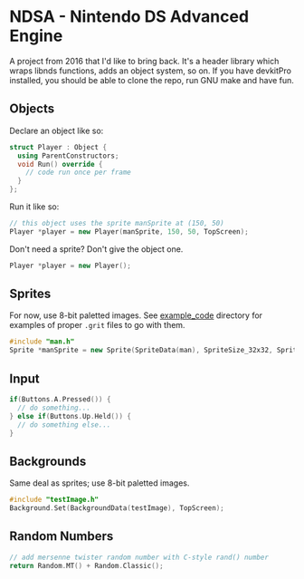 # NDSA - Nintendo DS Advanced Engine
A project from 2016 that I'd like to bring back. It's a header library which wraps libnds functions, adds an object system, so on. If you have devkitPro installed, you should be able to clone the repo, run GNU make and have fun.

## Objects
Declare an object like so:
```c++
struct Player : Object {
  using ParentConstructors;
  void Run() override {
    // code run once per frame
  }
};
```
Run it like so:
```c++
// this object uses the sprite manSprite at (150, 50)
Player *player = new Player(manSprite, 150, 50, TopScreen);
```
Don't need a sprite? Don't give the object one.
```c++
Player *player = new Player();
```

## Sprites
For now, use 8-bit paletted images. See [example_code](example_code) directory for examples of proper `.grit` files to go with them.
```c++
#include "man.h"
Sprite *manSprite = new Sprite(SpriteData(man), SpriteSize_32x32, SpriteColorFormat_256Color);
```

## Input
```c++
if(Buttons.A.Pressed()) {
  // do something...
} else if(Buttons.Up.Held()) {
  // do something else...
}
```

## Backgrounds
Same deal as sprites; use 8-bit paletted images.
```c++
#include "testImage.h"
Background.Set(BackgroundData(testImage), TopScreen);
```

## Random Numbers
```c++
// add mersenne twister random number with C-style rand() number
return Random.MT() + Random.Classic();
```

